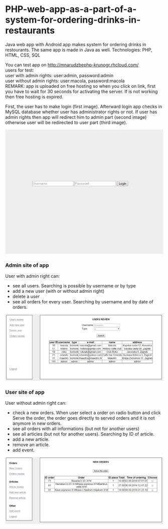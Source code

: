 PHP-web-app-as-a-part-of-a-system-for-ordering-drinks-in-restaurants
====================================================================

 Java web app with Android app makes system for ordering drinks in restourants. The same app is made in Java as well. Technologies: PHP, HTML, CSS, SQL

You can test app on http://mnarudzbephp-krunogr.rhcloud.com/  <br>
users for test: <br>
user with admin rights: user:admin, password:admin <br>
user without admin rights: user:macola, password:macola <br>
REMARK: app is uploaded on free hosting so when you click on link, first you have to wait for 30 seconds for activating the server. If is not working then free hosting is expired.

First, the user has to make login (first image). Afterward login app checks in MySQL database whether user has administrator rights or not. If user has admin rights then app will redirect him to admin part (second image) otherwise user will be redirected to user part (third image).

![Alt text](https://raw.githubusercontent.com/krunogr/PHP-web-app-as-a-part-of-a-system-for-ordering-drinks-in-restaurants/master/assets/screenshots/login.JPG "Login")

### Admin site of app
User with admin right can:
 - see all users. Searching is possible by username or by type
 - add a new user (with or without admin right)
 - delete a user
 - see all orders for every user. Searching by username and by date of orders.

![Alt text](https://raw.githubusercontent.com/krunogr/PHP-web-app-as-a-part-of-a-system-for-ordering-drinks-in-restaurants/master/assets/screenshots/admin_site.JPG "Admin site of app")

### User site of app
User without admin right can:
 - check a new orders. When user select a order on radio button and click Serve the order, the order goes directly to served    orders and it is not anymore in new orders.
 - see all orders with all informations (but not for another users)
 - see all articles (but not for another users). Searching by ID of article.
 - add a new article.
 - remove an article.
 - add event.

![Alt text](https://raw.githubusercontent.com/krunogr/PHP-web-app-as-a-part-of-a-system-for-ordering-drinks-in-restaurants/master/assets/screenshots/user_side.JPG "User site of app")
